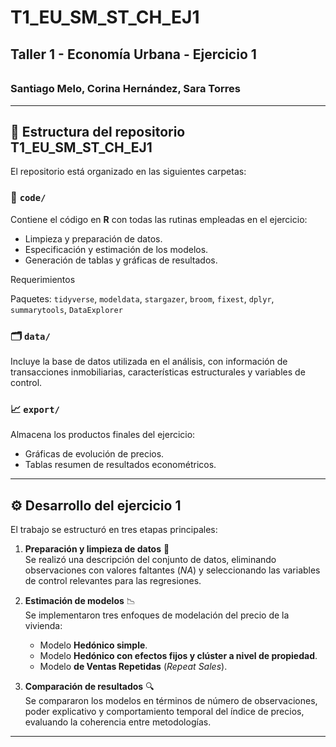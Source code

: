 # T1_EU_SM_ST_CH_EJ1 

## Taller 1 - Economía Urbana - Ejercicio 1  

###### 

### Santiago Melo, Corina Hernández, Sara Torres  

---

## 📂 Estructura del repositorio T1_EU_SM_ST_CH_EJ1 

El repositorio está organizado en las siguientes carpetas:

### 🧠 `code/`
Contiene el código en **R** con todas las rutinas empleadas en el ejercicio:
- Limpieza y preparación de datos.  
- Especificación y estimación de los modelos.  
- Generación de tablas y gráficas de resultados.

Requerimientos

Paquetes: `tidyverse`, `modeldata`, `stargazer`, `broom`, `fixest`, `dplyr`, `summarytools`, `DataExplorer`

### 🗂️ `data/`
Incluye la base de datos utilizada en el análisis, con información de transacciones inmobiliarias, características estructurales y variables de control.

### 📈 `export/`
Almacena los productos finales del ejercicio:
- Gráficas de evolución de precios.  
- Tablas resumen de resultados econométricos.  

---

## ⚙️ Desarrollo del ejercicio 1

El trabajo se estructuró en tres etapas principales:

1. **Preparación y limpieza de datos** 🧹  
   Se realizó una descripción del conjunto de datos, eliminando observaciones con valores faltantes (*NA*) y seleccionando las variables de control relevantes para las regresiones.

2. **Estimación de modelos** 📉  
   Se implementaron tres enfoques de modelación del precio de la vivienda:  
   - Modelo **Hedónico simple**.  
   - Modelo **Hedónico con efectos fijos y clúster a nivel de propiedad**.  
   - Modelo **de Ventas Repetidas** (*Repeat Sales*).  

3. **Comparación de resultados** 🔍  
   Se compararon los modelos en términos de número de observaciones, poder explicativo y comportamiento temporal del índice de precios, evaluando la coherencia entre metodologías.

---

